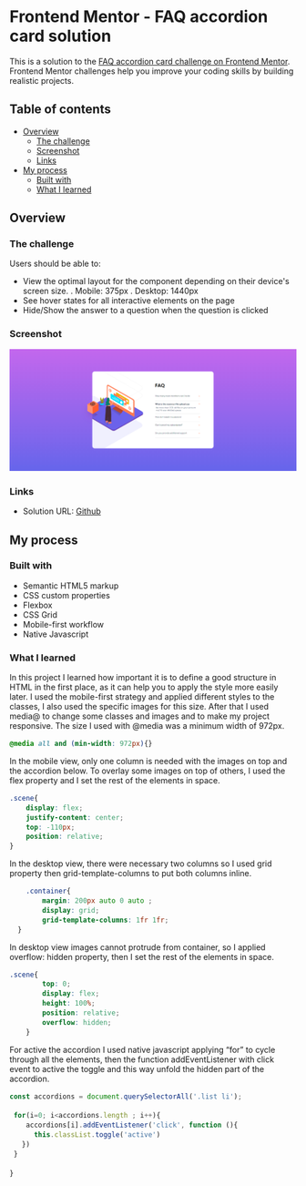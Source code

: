 # Frontend Mentor - FAQ accordion card solution

This is a solution to the [FAQ accordion card challenge on Frontend Mentor](https://www.frontendmentor.io/challenges/faq-accordion-card-XlyjD0Oam). Frontend Mentor challenges help you improve your coding skills by building realistic projects. 

## Table of contents

- [Overview](#overview)
  - [The challenge](#the-challenge)
  - [Screenshot](#screenshot)
  - [Links](#links)
- [My process](#my-process)
  - [Built with](#built-with)
  - [What I learned](#what-i-learned)




## Overview

### The challenge

Users should be able to:

- View the optimal layout for the component depending on their device's screen size. 
    . Mobile: 375px
    . Desktop: 1440px
- See hover states for all interactive elements on the page
- Hide/Show the answer to a question when the question is clicked

### Screenshot

![](./images/screen-shot.png)

### Links

- Solution URL: [Github](https://github.com/fatimalvcruz/faq_challenge)

## My process

### Built with

- Semantic HTML5 markup
- CSS custom properties
- Flexbox
- CSS Grid
- Mobile-first workflow
- Native Javascript

### What I learned

In this project I learned how important it is to define a good structure in HTML in the first place, as it can help you to apply the style more easily later.
I used the mobile-first strategy and applied different styles to the classes, I also used the specific images for this size. After that I used media@ to change some classes and images and to make my project responsive. The size I used with @media was a minimum width of 972px.

```css
@media all and (min-width: 972px){}
```

In the mobile view, only one column is needed with the images on top and the accordion below. To overlay some images on top of others, I used the flex property and I set the rest of the elements in space.

```css
.scene{
	display: flex; 
	justify-content: center;
	top: -110px; 
	position: relative;
}
```

In the desktop view, there were necessary two columns so I used grid property then grid-template-columns to put both columns inline.

```css
	.container{
		margin: 200px auto 0 auto ;
		display: grid;
		grid-template-columns: 1fr 1fr;
  }
```

In desktop view images cannot protrude from container, so I applied overflow: hidden property, then I set the rest of the elements in space.

```css
.scene{
		top: 0;
		display: flex; 
		height: 100%;
		position: relative;
		overflow: hidden;
	}
```
For active the accordion I used native javascript  applying “for”  to cycle through all the elements, then the function addEventListener with click event to active the toggle and this way unfold the hidden part of the accordion.

```js
const accordions = document.querySelectorAll('.list li');

 for(i=0; i<accordions.length ; i++){
    accordions[i].addEventListener('click', function (){ 
      this.classList.toggle('active') 
   })
 }

}
```





